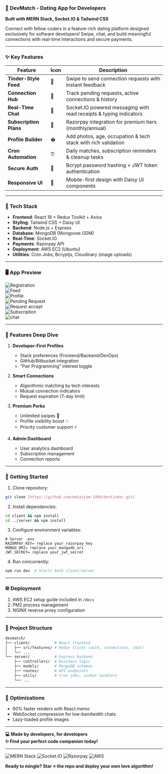 ### 💖 **DevMatch - Dating App for Developers**  
**Built with MERN Stack, Socket.IO & Tailwind CSS**  

Connect with fellow coders in a feature-rich dating platform designed exclusively for software developers! Swipe, chat, and build meaningful connections with real-time interactions and secure payments.  

---

### ✨ **Key Features**  

| Feature                  | Icon | Description                                                                 |
|--------------------------|------|-----------------------------------------------------------------------------|
| **Tinder-Style Feed**    | 💌   | Swipe to send connection requests with instant feedback                     |
| **Connection Hub**       | 🤝   | Track pending requests, active connections & history                        |
| **Real-Time Chat**       | 💬   | Socket.IO powered messaging with read receipts & typing indicators          |
| **Subscription Plans**   | 💎   | Razorpay integration for premium tiers (monthly/annual)                     |
| **Profile Builder**      | �   | Add photos, age, occupation & tech stack with rich validation              |
| **Cron Automation**      | ⏰   | Daily matches, subscription reminders & cleanup tasks                      |
| **Secure Auth**          | 🔐   | Bcrypt password hashing + JWT token authentication                         |
| **Responsive UI**        | 📱   | Mobile-first design with Daisy UI components                               |

---

### 🧩 **Tech Stack**  
- **Frontend**: React 18 + Redux Toolkit + Axios  
- **Styling**: Tailwind CSS + Daisy UI  
- **Backend**: Node.js + Express  
- **Database**: MongoDB (Mongoose ODM)  
- **Real-Time**: Socket.IO  
- **Payments**: Razorpay API  
- **Deployment**: AWS EC2 (Ubuntu)  
- **Utilities**: Cron Jobs, Bcryptjs, Cloudinary (image uploads)  

---

### 🖥️ **App Preview**  
![Registration](https://github.com/meSatyam-1999/devtinder/blob/main/Screenshot%202025-07-09%20175751.png)  
![Feed](https://github.com/meSatyam-1999/devtinder/blob/main/Screenshot%202025-07-09%20175410.png)  
![Profile](https://github.com/meSatyam-1999/devtinder/blob/main/Screenshot%202025-07-09%20172618.png)  
![Pending Request](https://github.com/meSatyam-1999/devtinder/blob/main/Screenshot%202025-07-09%20180215.png)  
![Request accept](https://github.com/meSatyam-1999/devtinder/blob/main/Screenshot%202025-07-09%20175643.png)  
![Subscription](https://github.com/meSatyam-1999/devtinder/blob/main/Screenshot%202025-07-09%20175700.png)  
![chat](https://github.com/meSatyam-1999/devtinder/blob/main/Screenshot%202025-07-09%20175728.png)  
 

---

### 🚀 **Features Deep Dive**  
1. **Developer-First Profiles**  
   - Stack preferences (Frontend/Backend/DevOps)  
   - GitHub/Bitbucket integration  
   - "Pair Programming" interest toggle  

2. **Smart Connections**  
   - Algorithmic matching by tech interests  
   - Mutual connection indicators  
   - Request expiration (7-day limit)  

3. **Premium Perks**  
   - Unlimited swipes 🚫  
   - Profile visibility boost ✨  
   - Priority customer support ⚡  

4. **Admin Dashboard**  
   - User analytics dashboard  
   - Subscription management  
   - Connection reports  

---

### 🚦 **Getting Started**  
1. Clone repository:  
```bash
git clone [https://github.com/meSatyam-1999/devtinder.git]
```  
2. Install dependencies:  
```bash
cd client && npm install
cd ../server && npm install
```  
3. Configure environment variables:  
```env
# Server .env
RAZORPAY_KEY= replace your_razorpay_key
MONGO_URI= replace your_mongodb_uri
JWT_SECRET= replace your_jwt_secret
```  
4. Run concurrently:  
```bash
npm run dev  # Starts both client/server
```  

---

### 🌐 **Deployment**  
1. AWS EC2 setup guide included in `/docs`  
2. PM2 process management  
3. NGINX reverse proxy configuration  

---

### 📂 **Project Structure**  
```bash
devmatch/
├── client/           # React frontend
│   ├── src/features/ # Redux slices (auth, connections, chat)
│   └── ...           
└── server/           # Express backend
    ├── controllers/  # Business logic
    ├── models/       # MongoDB schemas
    ├── routes/       # API endpoints
    ├── utils/        # Cron jobs, socket handlers
    └── ...
```

---

### 🔧 **Optimizations**  
- 60% faster renders with React.memo  
- WebSocket compression for low-bandwidth chats  
- Lazy-loaded profile images   

---

**💻 Made by developers, for developers**  
**✨ Find your perfect code companion today!**  

--- 

![MERN Stack](https://img.shields.io/badge/MERN-00f?style=flat&logo=mongodb&logoColor=white)
![Socket.IO](https://img.shields.io/badge/Socket.IO-010101?style=flat&logo=socket.io)
![Razorpay](https://img.shields.io/badge/Razorpay-020661?style=flat&logo=razorpay)
![AWS](https://img.shields.io/badge/AWS_EC2-FF9900?style=flat&logo=amazonec2&logoColor=white)

**Ready to mingle? Star ⭐ the repo and deploy your own love algorithm!**
